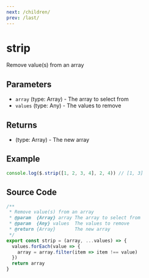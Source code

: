 ```yaml
---
next: /children/
prev: /last/
---
```


# strip

Remove value(s) from an array

## Parameters

- `array` (type: Array) - The array to select from
- `values` (type: Any) - The values to remove

## Returns

- (type: Array) - The new array

## Example

```js
console.log($.strip([1, 2, 3, 4], 2, 4)) // [1, 3]
```

## Source Code

```js
/**
 * Remove value(s) from an array
 * @param  {Array} array The array to select from
 * @param  {Any} values  The values to remove
 * @return {Array}       The new array
 */
export const strip = (array, ...values) => {
  values.forEach(value => {
    array = array.filter(item => item !== value)
  })
  return array
}
```
